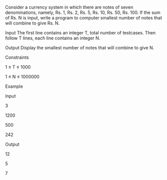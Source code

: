Consider a currency system in which there are notes of seven denominations, namely, Rs. 1, Rs. 2, Rs. 5, Rs. 10, Rs. 50, Rs. 100.
If the sum of Rs. N is input, write a program to computer smallest number of notes that will combine to give Rs. N.

Input
The first line contains an integer T, total number of testcases. Then follow T lines, each line contains an integer N.

Output
Display the smallest number of notes that will combine to give N.

Constraints

1 ≤ T ≤ 1000

1 ≤ N ≤ 1000000

Example

Input

3 

1200

500

242

Output

12

5

7
